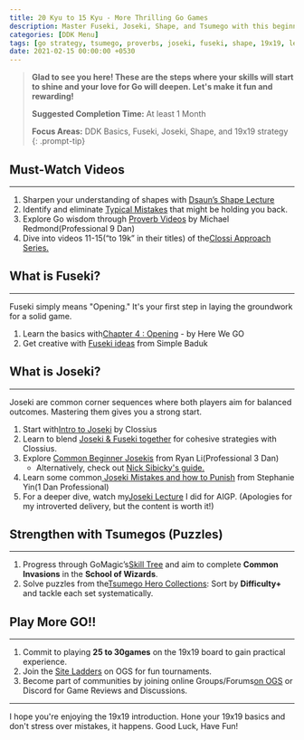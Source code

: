 ```yaml
---
title: 20 Kyu to 15 Kyu - More Thrilling Go Games
description: Master Fuseki, Joseki, Shape, and Tsumego with this beginner-friendly guide to Go strategy on the 19x19 board.
categories: [DDK Menu]
tags: [go strategy, tsumego, proverbs, joseki, fuseki, shape, 19x19, learn go]
date: 2021-02-15 00:00:00 +0530
---
```


> **Glad to see you here! These are the steps where your skills will start to shine and your love for Go will deepen. Let's make it fun and rewarding!**
>
> **Suggested Completion Time:** At least 1 Month 
>
> **Focus Areas:** DDK Basics, Fuseki, Joseki, Shape, and 19x19 strategy 
{: .prompt-tip}

## Must-Watch Videos

---

1. Sharpen your understanding of shapes with <a href="https://youtu.be/JKBh8FGK9bU?si=Fr9eXsnyngoaAWt7" target="_blank" rel="nofollow noopener noreferrer">Dsaun’s Shape Lecture</a>
2. Identify and eliminate <a href="https://youtube.com/playlist?list=PL4DLlaT_bvDGrdhYprplj7pObLYMqjGWv&si=67T0PcnhJKesPl6t" target="_blank" rel="nofollow noopener noreferrer">Typical Mistakes</a> that might be holding you back.
3. Explore Go wisdom through <a href="https://youtube.com/playlist?list=PLW5_cMTm0wvZZbzgAn2plq-yiSd9fo7Jn&si=45sfu2uuLEEWv0sr" target="_blank" rel="nofollow noopener noreferrer">Proverb Videos</a> by Michael Redmond(Professional 9 Dan)
4. Dive into videos 11-15(“to 19k” in their titles) of the<a href="https://youtube.com/playlist?list=PL5mVjO5OFYSymMy2Mixl7E5vpwFDO_0B4&si=C_V23Nfre_AJsK2M" target="_blank" rel="nofollow noopener noreferrer">Clossi Approach Series.</a>

## What is Fuseki?

---

Fuseki simply means "Opening." It's your first step in laying the groundwork for a solid game.

1. Learn the basics with<a href="https://youtube.com/playlist?list=PLsIslX1eRChJQsuXbM4F33heTObfWM7S6&si=RkjYUCXZa1d5e2dU" target="_blank" rel="nofollow noopener noreferrer">Chapter 4 : Opening</a> - by Here We GO
2. Get creative with <a href="https://youtu.be/fNE8E1F5zOI?si=LA6XNGYjEYbwjPmW" target="_blank" rel="nofollow noopener noreferrer">Fuseki ideas</a> from Simple Baduk

## What is Joseki?

---

Joseki are common corner sequences where both players aim for balanced outcomes. Mastering them gives you a strong start.

1. Start with<a href="https://www.youtube.com/watch?v=-vcg9RLeJEk" target="_blank" rel="nofollow noopener noreferrer">Intro to Joseki</a> by Clossius
2. Learn to blend <a href="https://www.youtube.com/watch?v=3RITNTSS0us" target="_blank" rel="nofollow noopener noreferrer">Joseki & Fuseki together</a> for cohesive strategies with Clossius.
3. Explore <a href="https://www.youtube.com/watch?v=ufcRYy4r6ec&pp=ygUObnlpZyBnbyBqb3Nla2k%3D">Common Beginner Josekis</a> from Ryan Li(Professional 3 Dan)
   - Alternatively, check out <a href="https://www.youtube.com/watch?v=_JvsE0CounQ" target="_blank" rel="nofollow noopener noreferrer">Nick Sibicky's guide.</a>
4. Learn some common<a href="https://www.youtube.com/watch?v=knQJfMPzBnI" target="_blank" rel="nofollow noopener noreferrer"> Joseki Mistakes and how to Punish</a> from Stephanie Yin(1 Dan Professional)
5. For a deeper dive, watch my<a href="https://youtu.be/EhEhH_jZjaw?si=h0l4cCXFA5Y1KZVm" target="_blank" rel="nofollow noopener noreferrer">Joseki Lecture</a> I did for AIGP. (Apologies for my introverted delivery, but the content is worth it!)

## Strengthen with Tsumegos (Puzzles)

---

1. Progress through GoMagic’s<a href="https://gomagic.org/go-problems/" target="_blank" rel="nofollow noopener noreferrer">Skill Tree</a> and aim to complete **Common Invasions** in the **School of Wizards**.
2. Solve puzzles from the<a href="https://tsumego-hero.com/sets" target="_blank" rel="nofollow noopener noreferrer">Tsumego Hero Collections</a>: Sort by **Difficulty+** and tackle each set systematically.

## Play More GO!!

---

1. Commit to playing **25 to 30games** on the 19x19 board to gain practical experience.
2. Join the <a href="https://online-go.com/ladders" target="_blank" rel="nofollow noopener noreferrer">Site Ladders</a>  on OGS for fun tournaments.
3. Become part of communities by joining online Groups/Forums<a href="https://online-go.com/groups" target="_blank" rel="nofollow noopener noreferrer">on OGS</a> or Discord for Game Reviews and Discussions.

---

I hope you're enjoying the 19x19 introduction. Hone your 19x19 basics and don't stress over mistakes, it happens.
Good Luck, Have Fun!
